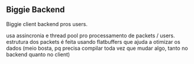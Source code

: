 ## Biggie Backend

Biggie client backend pros users.

usa assincronia e thread pool pro processamento de packets / users.
estrutura dos packets é feita usando flatbuffers que ajuda a otimizar os dados (meio bosta, pq precisa compilar toda vez que mudar algo, tanto no backend quanto no client)
